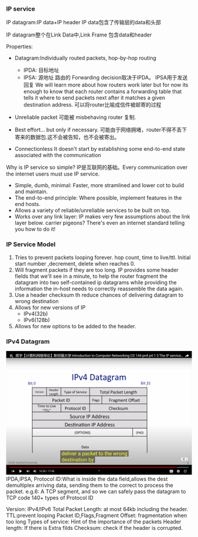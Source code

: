 ### IP service

IP datagram:IP data+IP header
IP data包含了传输层的data和头部

IP datagram整个在Link Data中,Link Frame 包含data和header

Properties:
- Datagram:Individually routed packets, hop-by-hop routing
    - IPDA: 目标地址
    - IPSA: 源地址
路由的 Forwarding decision取决于IPDA。 
IPSA用于发送回复
We will learn more about how routers work later but for now its enough to know that each router contains a forwarding table that tells it where to send packets next after it matches a given destination address.
可以将router比喻成信件被邮寄的过程

- Unreliable
packet 可能被 misbehaving router 复制.
- Best effort... but only if necessary.
可能由于网络拥堵，router不得不丢下寄来的数据包.这不会被告知，也不会被寄出。
- Connectionless
It doesn't start by establishing some end-to-end state associated with the communication

Why is IP service so simple?
IP是互联网的基础。Every communication over the internet users must use IP service.

- Simple, dumb, minimal: Faster, more stramlined and lower cot to build and maintain.
- The end-to-end principle: Where possible, implement features in the end hosts.
- Allows a variety of reliable/unreliable services to be built on top.
- Works over any link layer: IP makes very few assumptions about the link layer below.
carrier pigeons? There's even an internet standard telling you how to do it!

### IP Service Model
1. Tries to prevent packets looping forever.
hop count, time to live/ttl. Initial start number ,decrement, delete when reaches 0.
2. Will fragment packets if they are too long.
IP provides some header fields that we'll see in a minute, to help the router fragment the datagram into two self-contained ip datagrams while providing the information the in-host needs to correctly reassemble the data again.
3. Use a header checksum th reduce chances of delivering datagram to wrong destination
4. Allows for new versions of IP
    - IPv4(32b)
    - IPv6(128b)
5. Allows for new options to be added to the header.

### IPv4 Datagram
![pic](./4-IPv4.png)
IPDA,IPSA,
Protocol ID:What is inside the data field,allows the dest demultiplex arriving data, sending them to the correct to process the packet. e.g.6: A TCP segment, and so we can safely pass the datagram to TCP code 
140+ types of Protocol ID

Version: IPv4/IPv6
Total Packet Length: at most 64kb including the header.
TTL:prevent looping
Packet ID,Flags,Fragment Offset: fragmentation when too long 
Types of service: Hint of the importance of the packets
Header length: If there is Extra filds
Checksum: check if the header is corrupted.

